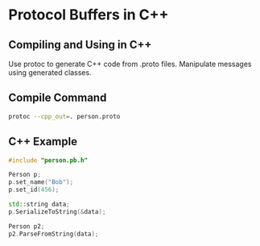 # Protocol Buffers in C++

## Compiling and Using in C++
Use protoc to generate C++ code from .proto files. Manipulate messages using generated classes.

## Compile Command
```sh
protoc --cpp_out=. person.proto
```

## C++ Example
```cpp
#include "person.pb.h"

Person p;
p.set_name("Bob");
p.set_id(456);

std::string data;
p.SerializeToString(&data);

Person p2;
p2.ParseFromString(data);
```
